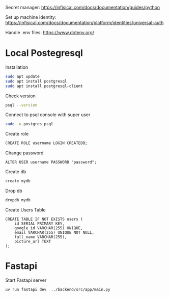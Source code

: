 Secret manager: https://infisical.com/docs/documentation/guides/python

Set up machine identity: https://infisical.com/docs/documentation/platform/identities/universal-auth

Handle .env files: https://www.dotenv.org/

# Local Postegresql 

Installation
```bash
sudo apt update
sudo apt install postgresql
sudo apt install postgresql-client
```
Check version
```bash
psql --version
```
Connect to psql console with super user
```bash
sudo -u postgres psql
```
Create role
```bash
CREATE ROLE username LOGIN CREATEDB;
```
Change password
```
ALTER USER username PASSWORD "password";
```
Create db
```bash
create mydb
```
Drop db
```bash
dropdb mydb
```
Create Users Table
```
CREATE TABLE IF NOT EXISTS users (
    id SERIAL PRIMARY KEY,
    google_id VARCHAR(255) UNIQUE,
    email VARCHAR(255) UNIQUE NOT NULL,
    full_name VARCHAR(255),
    picture_url TEXT
);
```

# Fastapi

Start Fastapi server
```
uv run fastapi dev  ../backend/src/app/main.py
```